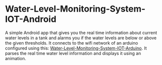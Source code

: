 # Water-Level-Monitoring-System-IOT-Android

A simple Android app that gives you the real time information about current water levels in a tank and alarms you if the water levels are below or above the given thresholds.
It connects to the wifi network of an arduino configured using this: [Water-Level-Monitoring-System-IOT-Arduino](https://github.com/Talha-Siddiqui3/Water-Level-Monitoring-System-IOT-Arduino). 
It parses the real time water level information and displays it using an animation.
